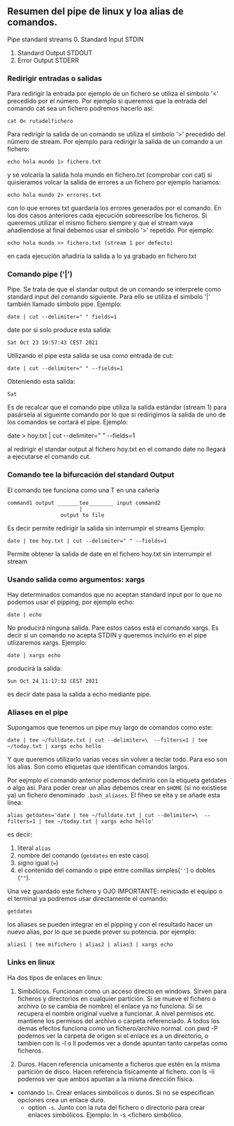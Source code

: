 ## Resumen del pipe de linux y loa alias de comandos.
Pipe standard streams
0. Standard Input STDIN
1. Standard Output STDOUT
2. Error Output STDERR

### Redirigir entradas o salidas
Para redirigir la entrada por ejemplo de un fichero se utiliza el simbolo '<' precedido por el número.
Por ejemplo si queremos que la entrada del comando cat sea un fichero podremos hacerlo así:

	cat 0< rutadelfichero


Para redirigir la salida de un comando se utiliza el simbolo '>' precedido del número de stream.
Por ejemplo para redirigir la salida de un comando a un fichero:

	echo hola mundo 1> fichero.txt

y se volcaría la salida hola mundo en fichero.txt (comprobar con cat)
si quisieramos volcar la salida de errores a un fichero por ejemplo haríamos:

	echo hola mundo 2> errores.txt

con lo que errores txt guardaría los errores generados por el comando.
En los dos casos anteriores cada ejecución sobreescribe los ficheros. Si queremos utilizar el mismo fichero siempre y que el stream vaya añadiendose al final debemos usar el simbolo '>' repetido.
Por ejemplo:

	echo hola mundo >> fichero.txt (stream 1 por defecto)

en cada ejecución añadiría la salida a lo ya grabado en fichero.txt


### Comando pipe ('|')

Pipe. Se trata de que el standar output de un comando se interprete como standard input del comando siguiente.
Para ello se utiliza el simbolo '|' también llamado símbolo pipe.
Ejemplo:

	date | cut --delimiter=" " fields=1

date por si solo produce esta salida:

	Sat Oct 23 19:57:43 CEST 2021

Utilizando el pipe esta salida se usa como entrada de cut:

	date | cut --delimiter=" " --fields=1

Obteniendo esta salida:

	Sat

Es de recalcar que el comando pipe utiliza la salida estándar (stream 1) para pasársela al sigueinte comando por lo que si redirigimos la salida de uno de los comandos se cortará el pipe. Ejemplo:

date > hoy.txt | cut --delimiter=" " --fields=1

al redirigir el standar output al fichero hoy.txt en el comando date no llegará a ejecutarse el comando cut.

### Comando tee la bifurcación del standard Output

El comando tee funciona como una T en una cañeria

	command1 output _______tee________ input command2
	                       |
	                 output to file				

Es decir permite redirigir la salida sin interrumpir el streams
Ejemplo:

	date | tee hoy.txt | cut --delimiter=" " --fields=1

Permite obtener la salida de date en el fichero hoy.txt sin interrumpir el stream

### Usando salida como argumentos: xargs

Hay determinados comandos que no aceptan standard input por lo que no podemos usar el pipping, por ejemplo echo:

	date | echo

No producirá ninguna salida. Pare estos casos está el comando xargs. Es decir si un comando no acepta STDIN y queremos incluirlo en el pipe utlizaremos xargs. Ejemplo:

	date | xargs echo

producirá la salida:

	Sun Oct 24 11:17:32 CEST 2021

es decir date pasa la salida a echo mediante pipe.

### Aliases en el pipe

Supongamos que tenemos un pipe muy largo de comandos como este:

	date | tee ~/fulldate.txt | cut --delimiter=\  --filters=1 | tee ~/today.txt | xargs echo hello

Y que queremos utilizarlo varias veces sin volver a teclar todo. Para eso son los alias. Son como etiquetas que identifican comandos largos.

Por eejmplo el comando anterior podemos definirlo con la etiqueta getdates o algo así.
Para poder crear un alias debemos crear en `$HOME` (si no existiese ya) un fichero denominado `.bash_aliases`.  El fiheo se eita y se añade esta línea:

	alias getdates='date | tee ~/fulldate.txt | cut --delimiter=\  --filters=1 | tee ~/today.txt | xargs echo hello'

es decir:
1. literal `alias`
2. nombre del comando (`getdates` en este caso)
3. signo igual (`=`)
4. el contenido del comando o pipe entre comillas simples(`''`) o dobles (`""`).

Una vez guardado este fichero y OJO IMPORTANTE: reiniciado el equipo o el terminal ya podremos usar directamente el comando:

	getdates

los aliases se pueden integrar en el pipping y con el resultado hacer un nuevo alias, por lo que se puede prever su potencia. por ejemplo:

	alias1 | tee mifichero | alias2 | alias3 | xargs echo


### Links en linux

Ha dos tipos de enlaces en linux:
1. Simbólicos. Funcionan como un acceso directo en windows. Sirven para ficheros y directorios en cualquier partición. Si se mueve el fichero o archivo (o se cambia de nombre) el enlace ya no funciona. Si se recupera el nombre original vuelve a funcionar. A nivel permisos etc. mantiene los permisos del archivo o carpeta referenciado. A todos los demas efectos funciona como un fichero/archivo normal. con pwd -P podemos ver la
carpeta de origen si el enlace es a un directorio, o tambien con ls -l o ll podemos ver a donde apuntan tanto carpetas como ficheros.

2. Duros. Hacen referencia unicamente a ficheros que estén en la misma partición de disco. Hacen referencia fisicamente al fichero. con ls -li podemos ver que ambos apuntan a la misma dirección física.

* comando `ln`. Crear enlaces simbólicos o duros. Si no se especifican opciones crea un enlace duro.
	* option `-s`. Junto con la ruta del fichero o directorio para crear enlaces simbólicos. Ejemplo: ln -s <fichero o carpeta ref> <fichero simbólico.
